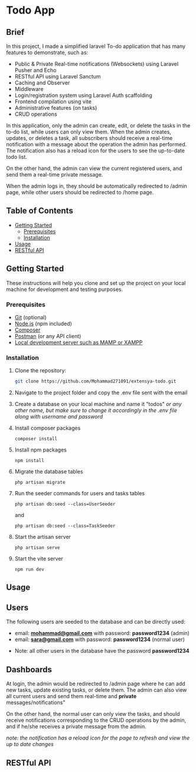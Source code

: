 # Todo App

## Brief

In this project, I made a simplified laravel To-do application that has many features to demonstrate, such as:

-   Public & Private Real-time notifications (Websockets) using Laravel Pusher and Echo
-   RESTful API using Laravel Sanctum
-   Caching and Observer
-   Middleware
-   Login/registration system using Laravel Auth scaffolding
-   Frontend compilation using vite
-   Administrative features (on tasks)
-   CRUD operations

In this application, only the admin can create, edit, or delete the tasks in the to-do list, while users can only view them.
When the admin creates, updates, or deletes a task, all subscribers should receive a real-time notification with a message about the operation the admin has performed.
The notification also has a reload icon for the users to see the up-to-date todo list.

On the other hand, the admin can view the current registered users, and send them a real-time private message.

When the admin logs in, they should be automatically redirected to /admin page, while other users should be redirected to /home page.

## Table of Contents

-   [Getting Started](#getting-started)
    -   [Prerequisites](#prerequisites)
    -   [Installation](#installation)
-   [Usage](#usage)
-   [RESTful API](#restful-api)

## Getting Started

These instructions will help you clone and set up the project on your local machine for development and testing purposes.

### Prerequisites

-   [Git](https://git-scm.com/) (optional)
-   [Node.js](https://nodejs.org/) (npm included)
-   [Composer](https://getcomposer.org/)
-   [Postman](https://www.postman.com/downloads/) (or any API client)
-   [Local development server such as MAMP or XAMPP](https://www.mamp.info/en/downloads/)

### Installation

1. Clone the repository:

    ```bash
    git clone https://github.com/Mohammad271091/extensya-todo.git
    ```

2. Navigate to the project folder and copy the .env file sent with the email
3. Create a database on your local machine and name it "todos" _or any other name, but make sure to change it accordingly in the .env file along with username and password_
4. Install composer packages

    ```
    composer install
    ```
5. Install npm packages
    ```
    npm install
    ```    
6. Migrate the database tables
    ```
    php artisan migrate
    ```
7. Run the seeder commands for users and tasks tables
    ```
    php artisan db:seed --class=UserSeeder
    ```        
    and
    ```
    php artisan db:seed --class=TaskSeeder
    ```
8. Start the artisan server
    ```
    php artisan serve
    ```    
9. Start the vite server    
    ```
    npm run dev
    ```

## Usage

## Users
The following users are seeded to the database and can be directly used:
- email: **mohammad@gmail.com** with password: **password1234** (admin)
- email: **sara@gmail.com** with password: **password1234** (normal user)

* Note: all other users in the database have the password **password1234**

## Dashboards
At login, the admin would be redirected to /admin page where he can add new tasks, update existing tasks, or delete them.
The admin can also view all current users and send them real-time and **private** messages/notifications" 

On the other hand, the normal user can only view the tasks, and should receive notifications corresponding to the CRUD operations by the admin, and if he/she receives a private message from the admin.

*note: the notification has a reload icon for the page to refresh and view the up to date changes*
## RESTful API

